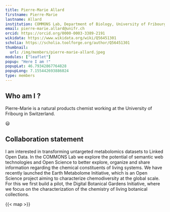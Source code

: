 ```yaml
---
title: Pierre-Marie Allard
firstname: Pierre-Marie
lastname: Allard
institution: COMMONS Lab, Department of Biology, University of Fribourg, Switzerland
email: pierre-marie.allard@unifr.ch
orcid: https://orcid.org/0000-0003-3389-2191
wikidata: https://www.wikidata.org/wiki/Q56451301
scholia: https://scholia.toolforge.org/author/Q56451301
thumbnail:
  url: /img/members/pierre-marie-allard.jpeg
modules: ["leaflet"]
popup: "Here I am !"
popupLat: 46.79342867764828
popupLong: 7.155442693886024
type: members
---
```



## Who am I ?

Pierre-Marie is a natural products chemist working at the University of Fribourg in Switzerland.

:smiley:

## Collaboration statement

I am interested in transforming untargeted metabolomics datasets to Linked Open Data. In the COMMONS Lab we explore the potential of semantic web technologies and Open Science to better explore, organize and share information regarding the chemical constituents of living systems. We have recently launched the Earth Metabolome Initiative, which is an Open Science project aiming to characterize chemodiversity at the global scale. For this we first build a pilot, the Digital Botanical Gardens Initiative, where we focus on the characterization of the chemistry of living botanical collections.

{{< map >}}
